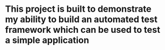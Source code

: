 # This project is built to demonstrate my ability to build an automated test framework which can be used to test a simple application
